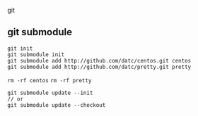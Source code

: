 git

## git submodule

```
git init
git submodule init
git submodule add http://github.com/datc/centos.git centos
git submodule add http://github.com/datc/pretty.git pretty
```

`rm -rf centos`
`rm -rf pretty`

```
git submodule update --init
// or
git submodule update --checkout
```